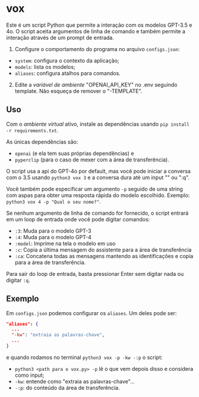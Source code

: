 # vox

Este é um script Python que permite a interação com os modelos GPT-3.5 e 4o. O script aceita argumentos de linha de comando e também permite a interação através de um prompt de entrada.

1. Configure o comportamento do programa no arquivo `configs.json`:

- `system`: configura o contexto da aplicação;
- `models`: lista os modelos;
- `aliases`: configura atalhos para comandos.

2. Edite a _variável de ambiente_ "OPENAI_API_KEY" no .env seguindo template. Não esqueça de remover o "-TEMPLATE".

## Uso

Com o _ambiente virtual_ ativo, instale as dependências usando `pip install -r requirements.txt`.

As únicas dependências são:

- `openai` (e ela tem suas próprias dependências) e
- `pyperclip` (para o caso de mexer com a área de transferência).

O script usa a api do GPT-4o por default, mas você pode iniciar a conversa com o 3.5 usando `python3 vox 3` e a conversa dura até um input "" ou ":q".

Você também pode especificar um argumento `-p` seguido de uma string com aspas para obter uma resposta rápida do modelo escolhido. Exemplo: `python3 vox 4 -p "Qual o seu nome?"`.

Se nenhum argumento de linha de comando for fornecido, o script entrará em um loop de entrada onde você pode digitar comandos:

- `:3`: Muda para o modelo GPT-3
- `:4`: Muda para o modelo GPT-4
- `:model`: Imprime na tela o modelo em uso
- `:c`: Copia a última mensagem do assistente para a área de transferência
- `:ca`: Concatena todas as mensagens mantendo as identificações e copia para a área de transferência.

Para sair do loop de entrada, basta pressionar Enter sem digitar nada ou digitar `:q`.

## Exemplo

Em `configs.json` podemos configurar os `aliases`. Um deles pode ser:

```json
"aliases": {
  ...
  "-kw": "extraia as palavras-chave",
  ...
}
```

e quando rodamos no terminal `python3 vox -p -kw -:p` o script:

- `python3 <path para o vox.py> -p` lê o que vem depois disso e considera como input;
- `-kw`: entende como "extraia as palavras-chave"...
- `-:p`: do conteúdo da área de transferência.
